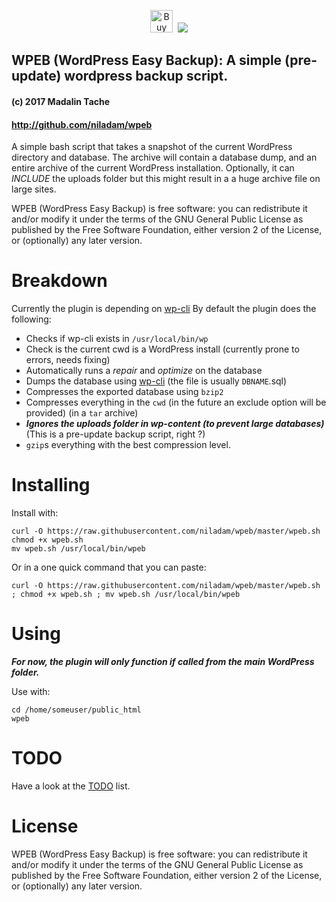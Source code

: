 <p align="center">
<a href='https://ko-fi.com/A204JA0' target='_blank'><img height='36' style='border:0px;height:36px;' src='https://az743702.vo.msecnd.net/cdn/kofi4.png?v=f' border='0' alt='Buy Me a Coffee at ko-fi.com' /></a>&nbsp;&nbsp;<a href="https://travis-ci.org/niladam/wpeb"><img src="https://travis-ci.org/niladam/wpeb.svg?branch=master"></a>
</p>

## WPEB (WordPress Easy Backup): A simple (pre-update) wordpress backup script.
#### (c) 2017 Madalin Tache
#### http://github.com/niladam/wpeb

A simple bash script that takes a snapshot of the current WordPress
directory and database. The archive will contain a database dump, and
an entire archive of the current WordPress installation.
Optionally, it can *INCLUDE* the uploads folder but this might result
in a a huge archive file on large sites.

WPEB (WordPress Easy Backup) is free software: you can redistribute it
and/or modify it under the terms of the GNU General Public License
as published by the Free Software Foundation, either version 2
of the License, or (optionally) any later version.

# Breakdown

Currently the plugin is depending on [wp-cli](http://wp-cli.org)
By default the plugin does the following:

* Checks if wp-cli exists in `/usr/local/bin/wp`
* Check is the current cwd is a WordPress install (currently prone to errors, needs fixing)
* Automatically runs a *repair* and *optimize* on the database
* Dumps the database using [wp-cli](http://wp-cli.org) (the file is usually `DBNAME`.sql)
* Compresses the exported database using `bzip2`
* Compresses everything in the `cwd` (in the future an exclude option will be provided) (in a `tar` archive)
* ***Ignores the uploads folder in wp-content (to prevent *large databases*)*** (This is a pre-update backup script, right ?)
* `gzip`s everything with the best compression level.

# Installing

Install with:

```
curl -O https://raw.githubusercontent.com/niladam/wpeb/master/wpeb.sh
chmod +x wpeb.sh
mv wpeb.sh /usr/local/bin/wpeb
```

Or in a one quick command that you can paste:

`curl -O https://raw.githubusercontent.com/niladam/wpeb/master/wpeb.sh ; chmod +x wpeb.sh ; mv wpeb.sh /usr/local/bin/wpeb`


# Using

***For now, the plugin will only function if called from the *main WordPress* folder.***

Use with:

```
cd /home/someuser/public_html
wpeb
```

# TODO

Have a look at the [TODO](TODO.md) list.

# License

WPEB (WordPress Easy Backup) is free software: you can redistribute it and/or modify it under the terms of the GNU General Public License as published by the Free Software Foundation, either version 2 of the License, or (optionally) any later version.